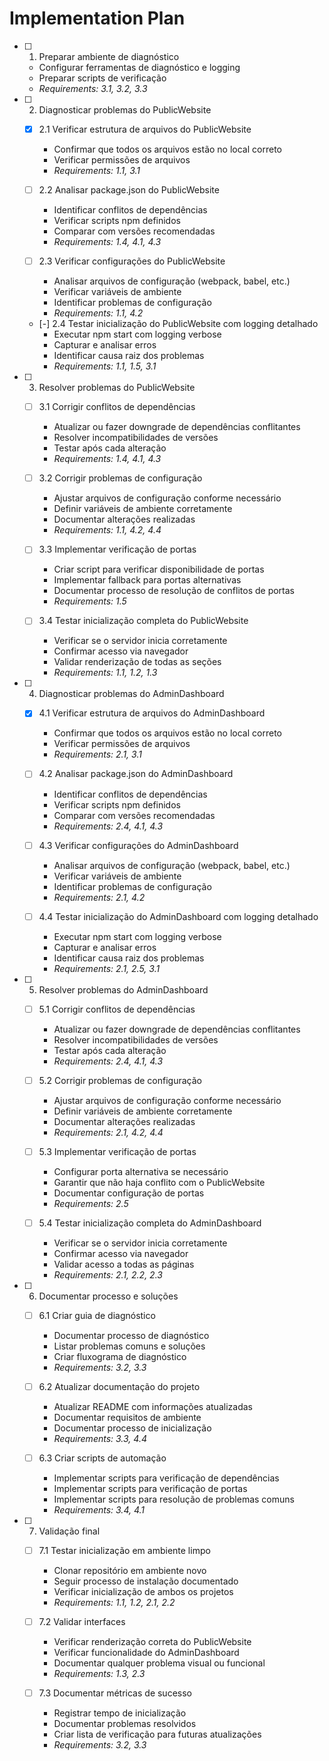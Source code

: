 # Implementation Plan

- [ ] 1. Preparar ambiente de diagnóstico
  - Configurar ferramentas de diagnóstico e logging
  - Preparar scripts de verificação
  - _Requirements: 3.1, 3.2, 3.3_

- [ ] 2. Diagnosticar problemas do PublicWebsite
  - [x] 2.1 Verificar estrutura de arquivos do PublicWebsite
    - Confirmar que todos os arquivos estão no local correto
    - Verificar permissões de arquivos
    - _Requirements: 1.1, 3.1_

  - [ ] 2.2 Analisar package.json do PublicWebsite
    - Identificar conflitos de dependências
    - Verificar scripts npm definidos
    - Comparar com versões recomendadas
    - _Requirements: 1.4, 4.1, 4.3_

  - [ ] 2.3 Verificar configurações do PublicWebsite
    - Analisar arquivos de configuração (webpack, babel, etc.)
    - Verificar variáveis de ambiente
    - Identificar problemas de configuração
    - _Requirements: 1.1, 4.2_

  - [-] 2.4 Testar inicialização do PublicWebsite com logging detalhado
    - Executar npm start com logging verbose
    - Capturar e analisar erros
    - Identificar causa raiz dos problemas
    - _Requirements: 1.1, 1.5, 3.1_

- [ ] 3. Resolver problemas do PublicWebsite
  - [ ] 3.1 Corrigir conflitos de dependências
    - Atualizar ou fazer downgrade de dependências conflitantes
    - Resolver incompatibilidades de versões
    - Testar após cada alteração
    - _Requirements: 1.4, 4.1, 4.3_

  - [ ] 3.2 Corrigir problemas de configuração
    - Ajustar arquivos de configuração conforme necessário
    - Definir variáveis de ambiente corretamente
    - Documentar alterações realizadas
    - _Requirements: 1.1, 4.2, 4.4_

  - [ ] 3.3 Implementar verificação de portas
    - Criar script para verificar disponibilidade de portas
    - Implementar fallback para portas alternativas
    - Documentar processo de resolução de conflitos de portas
    - _Requirements: 1.5_

  - [ ] 3.4 Testar inicialização completa do PublicWebsite
    - Verificar se o servidor inicia corretamente
    - Confirmar acesso via navegador
    - Validar renderização de todas as seções
    - _Requirements: 1.1, 1.2, 1.3_

- [ ] 4. Diagnosticar problemas do AdminDashboard
  - [x] 4.1 Verificar estrutura de arquivos do AdminDashboard
    - Confirmar que todos os arquivos estão no local correto
    - Verificar permissões de arquivos
    - _Requirements: 2.1, 3.1_

  - [ ] 4.2 Analisar package.json do AdminDashboard
    - Identificar conflitos de dependências
    - Verificar scripts npm definidos
    - Comparar com versões recomendadas
    - _Requirements: 2.4, 4.1, 4.3_

  - [ ] 4.3 Verificar configurações do AdminDashboard
    - Analisar arquivos de configuração (webpack, babel, etc.)
    - Verificar variáveis de ambiente
    - Identificar problemas de configuração
    - _Requirements: 2.1, 4.2_

  - [ ] 4.4 Testar inicialização do AdminDashboard com logging detalhado
    - Executar npm start com logging verbose
    - Capturar e analisar erros
    - Identificar causa raiz dos problemas
    - _Requirements: 2.1, 2.5, 3.1_

- [ ] 5. Resolver problemas do AdminDashboard
  - [ ] 5.1 Corrigir conflitos de dependências
    - Atualizar ou fazer downgrade de dependências conflitantes
    - Resolver incompatibilidades de versões
    - Testar após cada alteração
    - _Requirements: 2.4, 4.1, 4.3_

  - [ ] 5.2 Corrigir problemas de configuração
    - Ajustar arquivos de configuração conforme necessário
    - Definir variáveis de ambiente corretamente
    - Documentar alterações realizadas
    - _Requirements: 2.1, 4.2, 4.4_

  - [ ] 5.3 Implementar verificação de portas
    - Configurar porta alternativa se necessário
    - Garantir que não haja conflito com o PublicWebsite
    - Documentar configuração de portas
    - _Requirements: 2.5_

  - [ ] 5.4 Testar inicialização completa do AdminDashboard
    - Verificar se o servidor inicia corretamente
    - Confirmar acesso via navegador
    - Validar acesso a todas as páginas
    - _Requirements: 2.1, 2.2, 2.3_

- [ ] 6. Documentar processo e soluções
  - [ ] 6.1 Criar guia de diagnóstico
    - Documentar processo de diagnóstico
    - Listar problemas comuns e soluções
    - Criar fluxograma de diagnóstico
    - _Requirements: 3.2, 3.3_

  - [ ] 6.2 Atualizar documentação do projeto
    - Atualizar README com informações atualizadas
    - Documentar requisitos de ambiente
    - Documentar processo de inicialização
    - _Requirements: 3.3, 4.4_

  - [ ] 6.3 Criar scripts de automação
    - Implementar scripts para verificação de dependências
    - Implementar scripts para verificação de portas
    - Implementar scripts para resolução de problemas comuns
    - _Requirements: 3.4, 4.1_

- [ ] 7. Validação final
  - [ ] 7.1 Testar inicialização em ambiente limpo
    - Clonar repositório em ambiente novo
    - Seguir processo de instalação documentado
    - Verificar inicialização de ambos os projetos
    - _Requirements: 1.1, 1.2, 2.1, 2.2_

  - [ ] 7.2 Validar interfaces
    - Verificar renderização correta do PublicWebsite
    - Verificar funcionalidade do AdminDashboard
    - Documentar qualquer problema visual ou funcional
    - _Requirements: 1.3, 2.3_

  - [ ] 7.3 Documentar métricas de sucesso
    - Registrar tempo de inicialização
    - Documentar problemas resolvidos
    - Criar lista de verificação para futuras atualizações
    - _Requirements: 3.2, 3.3_